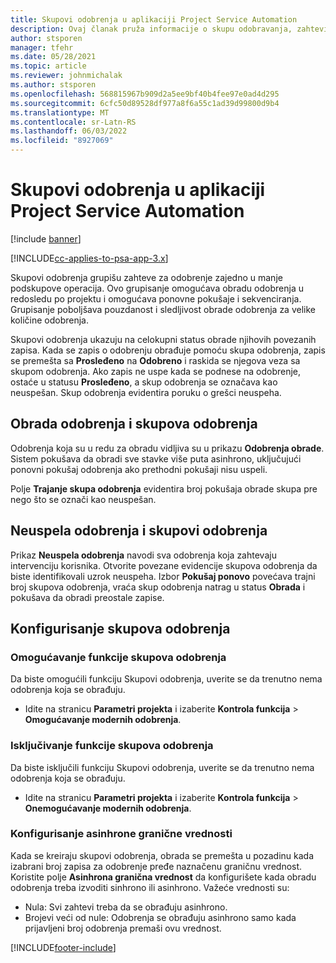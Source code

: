 ```yaml
---
title: Skupovi odobrenja u aplikaciji Project Service Automation
description: Ovaj članak pruža informacije o skupu odobravanja, zahtevima i podskupovima tih operacija.
author: stsporen
manager: tfehr
ms.date: 05/28/2021
ms.topic: article
ms.reviewer: johnmichalak
ms.author: stsporen
ms.openlocfilehash: 568815967b909d2a5ee9bf40b4fee97e0ad4d295
ms.sourcegitcommit: 6cfc50d89528df977a8f6a55c1ad39d99800d9b4
ms.translationtype: MT
ms.contentlocale: sr-Latn-RS
ms.lasthandoff: 06/03/2022
ms.locfileid: "8927069"
---
```

# <a name="approval-sets-in-project-service-automation"></a>Skupovi odobrenja u aplikaciji Project Service Automation

[!include [banner](../includes/psa-now-project-operations.md)]

[!INCLUDE[cc-applies-to-psa-app-3.x](../includes/cc-applies-to-psa-app-3x.md)]

Skupovi odobrenja grupišu zahteve za odobrenje zajedno u manje podskupove operacija. Ovo grupisanje omogućava obradu odobrenja u redosledu po projektu i omogućava ponovne pokušaje i sekvenciranja. Grupisanje poboljšava pouzdanost i sledljivost obrade odobrenja za velike količine odobrenja.

Skupovi odobrenja ukazuju na celokupni status obrade njihovih povezanih zapisa. Kada se zapis o odobrenju obrađuje pomoću skupa odobrenja, zapis se premešta sa **Prosleđeno** na **Odobreno** i raskida se njegova veza sa skupom odobrenja. Ako zapis ne uspe kada se podnese na odobrenje, ostaće u statusu **Prosleđeno**, a skup odobrenja se označava kao neuspešan. Skup odobrenja evidentira poruku o grešci neuspeha.

## <a name="processing-approvals-and-approval-sets"></a>Obrada odobrenja i skupova odobrenja
Odobrenja koja su u redu za obradu vidljiva su u prikazu **Odobrenja obrade**. Sistem pokušava da obradi sve stavke više puta asinhrono, uključujući ponovni pokušaj odobrenja ako prethodni pokušaji nisu uspeli.

Polje **Trajanje skupa odobrenja** evidentira broj pokušaja obrade skupa pre nego što se označi kao neuspešan.

## <a name="failed-approvals-and-approval-sets"></a>Neuspela odobrenja i skupovi odobrenja
Prikaz **Neuspela odobrenja** navodi sva odobrenja koja zahtevaju intervenciju korisnika. Otvorite povezane evidencije skupova odobrenja da biste identifikovali uzrok neuspeha.
Izbor **Pokušaj ponovo** povećava trajni broj skupova odobrenja, vraća skup odobrenja natrag u status **Obrada** i pokušava da obradi preostale zapise.

## <a name="configure-approval-sets"></a>Konfigurisanje skupova odobrenja

###  <a name="enable-the-approval-sets-feature"></a>Omogućavanje funkcije skupova odobrenja
Da biste omogućili funkciju Skupovi odobrenja, uverite se da trenutno nema odobrenja koja se obrađuju.

- Idite na stranicu **Parametri projekta** i izaberite **Kontrola funkcija** > **Omogućavanje modernih odobrenja**.

### <a name="turn-off-the-approval-sets-feature"></a>Isključivanje funkcije skupova odobrenja
Da biste isključili funkciju Skupovi odobrenja, uverite se da trenutno nema odobrenja koja se obrađuju.

- Idite na stranicu **Parametri projekta** i izaberite **Kontrola funkcija** > **Onemogućavanje modernih odobrenja**.

### <a name="configuring-the-asynchronous-threshold"></a>Konfigurisanje asinhrone granične vrednosti 
Kada se kreiraju skupovi odobrenja, obrada se premešta u pozadinu kada izabrani broj zapisa za odobrenje pređe naznačenu graničnu vrednost. Koristite polje **Asinhrona granična vrednost** da konfigurišete kada obradu odobrenja treba izvoditi sinhrono ili asinhrono.
Važeće vrednosti su:

  - Nula: Svi zahtevi treba da se obrađuju asinhrono. 
  - Brojevi veći od nule: Odobrenja se obrađuju asinhrono samo kada prijavljeni broj odobrenja premaši ovu vrednost.

[!INCLUDE[footer-include](../includes/footer-banner.md)]

